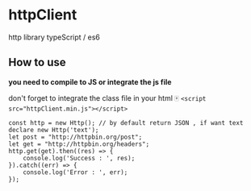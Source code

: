 # httpClient
http library typeScript / es6

## How to use
**you need to compile to JS or integrate the js file**

don't forget to integrate the class file in your html :mahjong: ```<script src="httpClient.min.js"></script>```


```
const http = new Http(); // by default return JSON , if want text declare new Http('text');
let post = "http://httpbin.org/post";
let get = "http://httpbin.org/headers";
http.get(get).then((res) => {
    console.log('Success : ', res);
}).catch((err) => {
    console.log('Error : ', err);
});
```
